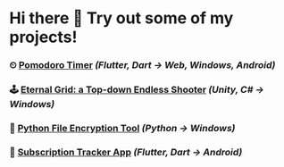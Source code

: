 # Hi there 👋 Try out some of my projects!

### ⏲ [Pomodoro Timer](http://desolaterobot.github.io/pomodoro/) *(Flutter, Dart -> Web, Windows, Android)*
### 🕹 [Eternal Grid: a Top-down Endless Shooter](http://desolaterobot.itch.io/eternal-grid) *(Unity, C# -> Windows)*
### 🔐 [Python File Encryption Tool](https://github.com/desolaterobot/encr) *(Python -> Windows)*
### 💸 [Subscription Tracker App](https://github.com/desolaterobot/substracker) *(Flutter, Dart -> Android)*
